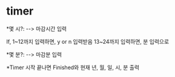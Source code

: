 # timer

*몇 시?:
--> 마감시간 입력

If, 1~12까지 입력하면, y or n 입력받음
    13~24까지 입력하면, 분 입력으로
    
*몇 분?:
--> 마감분 입력

*Timer 시작
끝나면 Finished와 현재 년, 월, 일, 시, 분 출력
